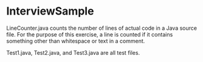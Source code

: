 # InterviewSample

LineCounter.java counts the number of lines of actual code in a Java source file. For the purpose of this exercise, a line is counted if it contains something other than whitespace or text in a comment.

Test1.java, Test2.java, and Test3.java are all test files.
